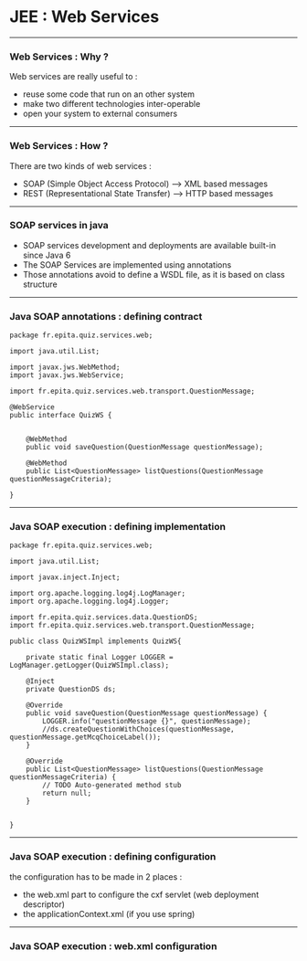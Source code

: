 
# JEE : Web Services

---
### Web Services : Why ?
Web services are really useful to : 
- reuse some code that run on an other system
- make two different technologies inter-operable
- open your system to external consumers

---
### Web Services : How ?

There are two kinds of web services :
- SOAP (Simple Object Access Protocol) --> XML based messages  
- REST (Representational State Transfer) -->  HTTP based messages

---
### SOAP services in java
- SOAP services development and deployments are available built-in since Java 6
- The SOAP Services are implemented using annotations
- Those annotations avoid to define a WSDL file, as it is based on class structure

---
### Java SOAP annotations : defining contract

```
package fr.epita.quiz.services.web;

import java.util.List;

import javax.jws.WebMethod;
import javax.jws.WebService;

import fr.epita.quiz.services.web.transport.QuestionMessage;

@WebService
public interface QuizWS {

	
	@WebMethod
	public void saveQuestion(QuestionMessage questionMessage);
	
	@WebMethod
	public List<QuestionMessage> listQuestions(QuestionMessage questionMessageCriteria);
	
}

```

---

### Java SOAP execution : defining implementation

```
package fr.epita.quiz.services.web;

import java.util.List;

import javax.inject.Inject;

import org.apache.logging.log4j.LogManager;
import org.apache.logging.log4j.Logger;

import fr.epita.quiz.services.data.QuestionDS;
import fr.epita.quiz.services.web.transport.QuestionMessage;

public class QuizWSImpl implements QuizWS{

	private static final Logger LOGGER = LogManager.getLogger(QuizWSImpl.class);
	
	@Inject
	private QuestionDS ds;
	
	@Override
	public void saveQuestion(QuestionMessage questionMessage) {
		LOGGER.info("questionMessage {}", questionMessage);
		//ds.createQuestionWithChoices(questionMessage, questionMessage.getMcqChoiceLabel());
	}

	@Override
	public List<QuestionMessage> listQuestions(QuestionMessage questionMessageCriteria) {
		// TODO Auto-generated method stub
		return null;
	}
	

}
```
---
### Java SOAP execution : defining configuration 
the configuration has to be made in 2 places :

- the web.xml part to configure the cxf servlet (web deployment descriptor)
- the applicationContext.xml (if you use spring)


---
### Java SOAP execution : web.xml configuration












